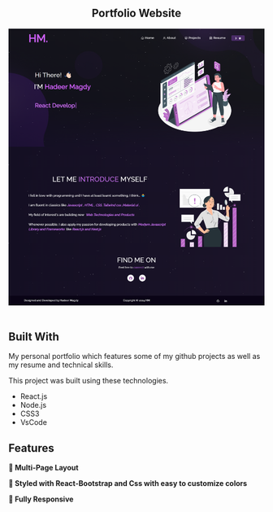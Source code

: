 <h2 align="center">
  Portfolio Website <br/>
  
</h2>
<div align="center">
  <img alt="Demo" src="./Images/readme-img1.png" />
</div>

<br/>




## Built With

My personal portfolio which features some of my github projects as well as my resume and technical skills.<br/>

This project was built using these technologies.

- React.js
- Node.js
- CSS3
- VsCode


## Features

**📖 Multi-Page Layout**

**🎨 Styled with React-Bootstrap and Css with easy to customize colors**

**📱 Fully Responsive**

